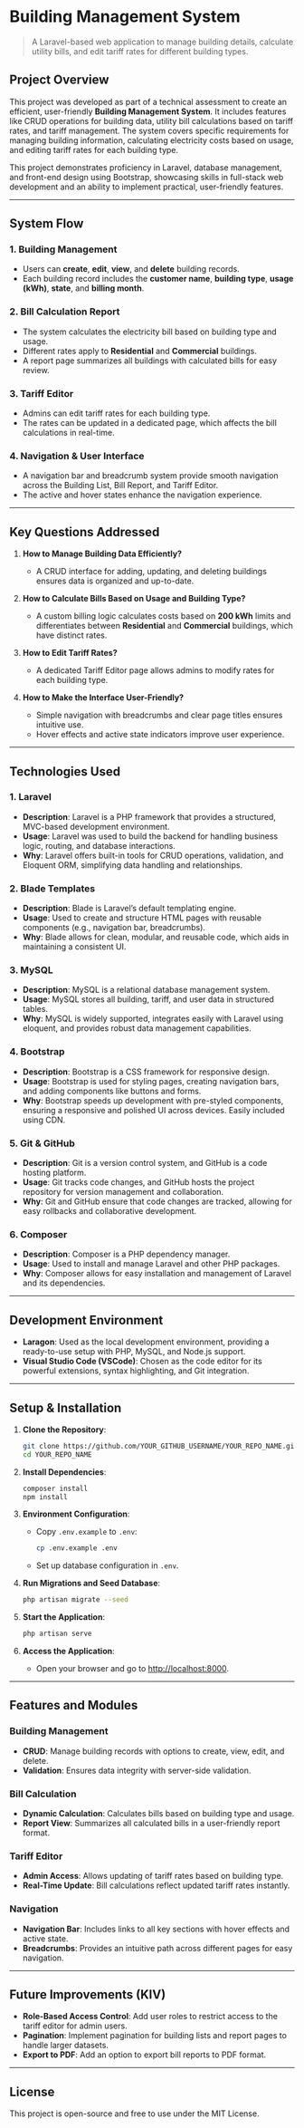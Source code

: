 
# Building Management System

> A Laravel-based web application to manage building details, calculate utility bills, and edit tariff rates for different building types.

## Project Overview

This project was developed as part of a technical assessment to create an efficient, user-friendly **Building Management System**. It includes features like CRUD operations for building data, utility bill calculations based on tariff rates, and tariff management. The system covers specific requirements for managing building information, calculating electricity costs based on usage, and editing tariff rates for each building type.

This project demonstrates proficiency in Laravel, database management, and front-end design using Bootstrap, showcasing skills in full-stack web development and an ability to implement practical, user-friendly features.

---

## System Flow

### 1. Building Management
   - Users can **create**, **edit**, **view**, and **delete** building records.
   - Each building record includes the **customer name**, **building type**, **usage (kWh)**, **state**, and **billing month**.

### 2. Bill Calculation Report
   - The system calculates the electricity bill based on building type and usage.
   - Different rates apply to **Residential** and **Commercial** buildings.
   - A report page summarizes all buildings with calculated bills for easy review.

### 3. Tariff Editor
   - Admins can edit tariff rates for each building type.
   - The rates can be updated in a dedicated page, which affects the bill calculations in real-time.

### 4. Navigation & User Interface
   - A navigation bar and breadcrumb system provide smooth navigation across the Building List, Bill Report, and Tariff Editor.
   - The active and hover states enhance the navigation experience.

---

## Key Questions Addressed

1. **How to Manage Building Data Efficiently?**
   - A CRUD interface for adding, updating, and deleting buildings ensures data is organized and up-to-date.

2. **How to Calculate Bills Based on Usage and Building Type?**
   - A custom billing logic calculates costs based on **200 kWh** limits and differentiates between **Residential** and **Commercial** buildings, which have distinct rates.

3. **How to Edit Tariff Rates?**
   - A dedicated Tariff Editor page allows admins to modify rates for each building type.

4. **How to Make the Interface User-Friendly?**
   - Simple navigation with breadcrumbs and clear page titles ensures intuitive use.
   - Hover effects and active state indicators improve user experience.

---

## Technologies Used

### 1. Laravel
   - **Description**: Laravel is a PHP framework that provides a structured, MVC-based development environment.
   - **Usage**: Laravel was used to build the backend for handling business logic, routing, and database interactions.
   - **Why**: Laravel offers built-in tools for CRUD operations, validation, and Eloquent ORM, simplifying data handling and relationships.

### 2. Blade Templates
   - **Description**: Blade is Laravel’s default templating engine.
   - **Usage**: Used to create and structure HTML pages with reusable components (e.g., navigation bar, breadcrumbs).
   - **Why**: Blade allows for clean, modular, and reusable code, which aids in maintaining a consistent UI.

### 3. MySQL
   - **Description**: MySQL is a relational database management system.
   - **Usage**: MySQL stores all building, tariff, and user data in structured tables.
   - **Why**: MySQL is widely supported, integrates easily with Laravel using eloquent, and provides robust data management capabilities.

### 4. Bootstrap
   - **Description**: Bootstrap is a CSS framework for responsive design.
   - **Usage**: Bootstrap is used for styling pages, creating navigation bars, and adding components like buttons and forms.
   - **Why**: Bootstrap speeds up development with pre-styled components, ensuring a responsive and polished UI across devices. Easily included using CDN.

### 5. Git & GitHub
   - **Description**: Git is a version control system, and GitHub is a code hosting platform.
   - **Usage**: Git tracks code changes, and GitHub hosts the project repository for version management and collaboration.
   - **Why**: Git and GitHub ensure that code changes are tracked, allowing for easy rollbacks and collaborative development.

### 6. Composer
   - **Description**: Composer is a PHP dependency manager.
   - **Usage**: Used to install and manage Laravel and other PHP packages.
   - **Why**: Composer allows for easy installation and management of Laravel and its dependencies.

---

## Development Environment

- **Laragon**: Used as the local development environment, providing a ready-to-use setup with PHP, MySQL, and Node.js support.
- **Visual Studio Code (VSCode)**: Chosen as the code editor for its powerful extensions, syntax highlighting, and Git integration.

---

## Setup & Installation

1. **Clone the Repository**:
   ```bash
   git clone https://github.com/YOUR_GITHUB_USERNAME/YOUR_REPO_NAME.git
   cd YOUR_REPO_NAME
   ```

2. **Install Dependencies**:
   ```bash
   composer install
   npm install
   ```

3. **Environment Configuration**:
   - Copy `.env.example` to `.env`:
     ```bash
     cp .env.example .env
     ```
   - Set up database configuration in `.env`.

4. **Run Migrations and Seed Database**:
   ```bash
   php artisan migrate --seed
   ```

5. **Start the Application**:
   ```bash
   php artisan serve
   ```

6. **Access the Application**:
   - Open your browser and go to [http://localhost:8000](http://localhost:8000).

---

## Features and Modules

### Building Management
   - **CRUD**: Manage building records with options to create, view, edit, and delete.
   - **Validation**: Ensures data integrity with server-side validation.

### Bill Calculation
   - **Dynamic Calculation**: Calculates bills based on building type and usage.
   - **Report View**: Summarizes all calculated bills in a user-friendly report format.

### Tariff Editor
   - **Admin Access**: Allows updating of tariff rates based on building type.
   - **Real-Time Update**: Bill calculations reflect updated tariff rates instantly.

### Navigation
   - **Navigation Bar**: Includes links to all key sections with hover effects and active state.
   - **Breadcrumbs**: Provides an intuitive path across different pages for easy navigation.

---

## Future Improvements (KIV)

- **Role-Based Access Control**: Add user roles to restrict access to the tariff editor for admin users.
- **Pagination**: Implement pagination for building lists and report pages to handle larger datasets.
- **Export to PDF**: Add an option to export bill reports to PDF format.

---

## License

This project is open-source and free to use under the MIT License.

